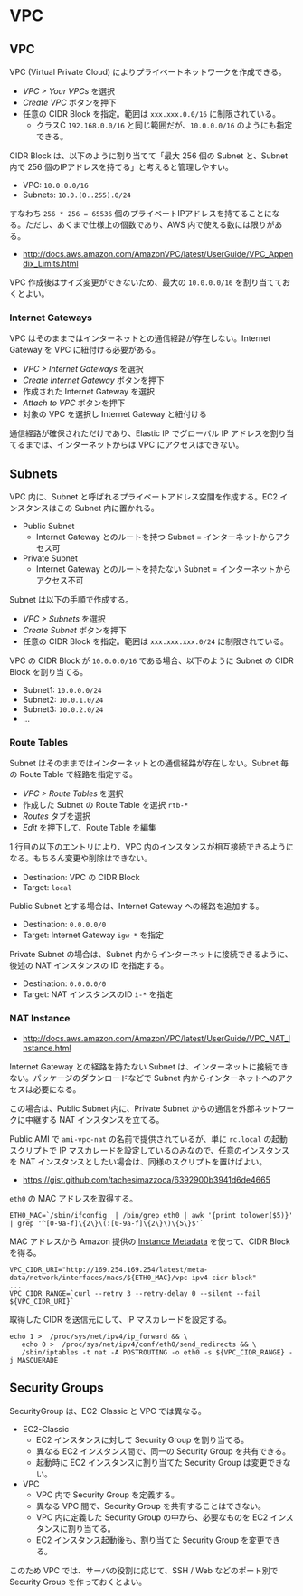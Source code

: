 # VPC

## VPC

VPC (Virtual Private Cloud) によりプライベートネットワークを作成できる。

* _VPC > Your VPCs_ を選択
* _Create VPC_ ボタンを押下
* 任意の CIDR Block を指定。範囲は `xxx.xxx.0.0/16` に制限されている。
    * クラスC `192.168.0.0/16` と同じ範囲だが、`10.0.0.0/16` のようにも指定できる。

CIDR Block は、以下のように割り当てて「最大 256 個の Subnet と、Subnet 内で 256 個のIPアドレスを持てる」と考えると管理しやすい。

* VPC: `10.0.0.0/16`
* Subnets: `10.0.(0..255).0/24`

すなわち `256 * 256 = 65536` 個のプライベートIPアドレスを持てることになる。ただし、あくまで仕様上の個数であり、AWS 内で使える数には限りがある。

* <http://docs.aws.amazon.com/AmazonVPC/latest/UserGuide/VPC_Appendix_Limits.html>

VPC 作成後はサイズ変更ができないため、最大の `10.0.0.0/16` を割り当てておくとよい。

### Internet Gateways

VPC はそのままではインターネットとの通信経路が存在しない。Internet Gateway を VPC に紐付ける必要がある。

* _VPC > Internet Gateways_ を選択
* _Create Internet Gateway_ ボタンを押下
* 作成された Internet Gateway を選択
* _Attach to VPC_ ボタンを押下
* 対象の VPC を選択し Internet Gateway と紐付ける

通信経路が確保されただけであり、Elastic IP でグローバル IP アドレスを割り当てるまでは、インターネットからは VPC にアクセスはできない。

## Subnets

VPC 内に、Subnet と呼ばれるプライベートアドレス空間を作成する。EC2 インスタンスはこの Subnet 内に置かれる。

* Public Subnet
    * Internet Gateway とのルートを持つ Subnet = インターネットからアクセス可
* Private Subnet
    * Internet Gateway とのルートを持たない Subnet = インターネットからアクセス不可

Subnet は以下の手順で作成する。

* _VPC > Subnets_ を選択
* _Create Subnet_ ボタンを押下
* 任意の CIDR Block を指定。範囲は `xxx.xxx.xxx.0/24` に制限されている。

VPC の CIDR Block が `10.0.0.0/16` である場合、以下のように Subnet の CIDR Block を割り当てる。

* Subnet1: `10.0.0.0/24`
* Subnet2: `10.0.1.0/24`
* Subnet3: `10.0.2.0/24`
* ...

### Route Tables

Subnet はそのままではインターネットとの通信経路が存在しない。Subnet 毎の Route Table で経路を指定する。

* _VPC > Route Tables_ を選択
* 作成した Subnet の Route Table を選択 `rtb-*`
* _Routes_ タブを選択
* _Edit_ を押下して、Route Table を編集

1 行目の以下のエントリにより、VPC 内のインスタンスが相互接続できるようになる。もちろん変更や削除はできない。

* Destination: VPC の CIDR Block
* Target: `local`

Public Subnet とする場合は、Internet Gateway への経路を追加する。

* Destination: `0.0.0.0/0`
* Target: Internet Gateway `igw-*` を指定

Private Subnet の場合は、Subnet 内からインターネットに接続できるように、後述の NAT インスタンスの ID を指定する。

* Destination: `0.0.0.0/0`
* Target: NAT インスタンスのID `i-*` を指定

### NAT Instance

* <http://docs.aws.amazon.com/AmazonVPC/latest/UserGuide/VPC_NAT_Instance.html>

Internet Gateway との経路を持たない Subnet は、インターネットに接続できない。パッケージのダウンロードなどで Subnet 内からインターネットへのアクセスは必要になる。

この場合は、Public Subnet 内に、Private Subnet からの通信を外部ネットワークに中継する NAT インスタンスを立てる。

Public AMI で `ami-vpc-nat` の名前で提供されているが、単に `rc.local` の起動スクリプトで IP マスカレードを設定しているのみなので、任意のインスタンスを NAT インスタンスとしたい場合は、同様のスクリプトを置けばよい。

* <https://gist.github.com/tachesimazzoca/6392900b3941d6de4665>

`eth0` の MAC アドレスを取得する。

    ETH0_MAC=`/sbin/ifconfig  | /bin/grep eth0 | awk '{print tolower($5)}' | grep '^[0-9a-f]\{2\}\(:[0-9a-f]\{2\}\)\{5\}$'`

MAC アドレスから Amazon 提供の [Instance Metadata](http://docs.aws.amazon.com/AWSEC2/latest/WindowsGuide/ec2-instance-metadata.html) を使って、CIDR Block を得る。

    VPC_CIDR_URI="http://169.254.169.254/latest/meta-data/network/interfaces/macs/${ETH0_MAC}/vpc-ipv4-cidr-block"
    ...
    VPC_CIDR_RANGE=`curl --retry 3 --retry-delay 0 --silent --fail ${VPC_CIDR_URI}`


取得した CIDR を送信元にして、IP マスカレードを設定する。

    echo 1 >  /proc/sys/net/ipv4/ip_forward && \
       echo 0 >  /proc/sys/net/ipv4/conf/eth0/send_redirects && \
       /sbin/iptables -t nat -A POSTROUTING -o eth0 -s ${VPC_CIDR_RANGE} -j MASQUERADE


## Security Groups

SecurityGroup は、EC2-Classic と VPC では異なる。

* EC2-Classic
    * EC2 インスタンスに対して Security Group を割り当てる。
    * 異なる EC2 インスタンス間で、同一の Security Group を共有できる。
    * 起動時に EC2 インスタンスに割り当てた Security Group は変更できない。
* VPC
    * VPC 内で Security Group を定義する。
    * 異なる VPC 間で、Security Group を共有することはできない。
    * VPC 内に定義した Security Group の中から、必要なものを EC2 インスタンスに割り当てる。
    * EC2 インスタンス起動後も、割り当てた Security Group を変更できる。

このため VPC では、サーバの役割に応じて、SSH / Web などのポート別で Security Group を作っておくとよい。
